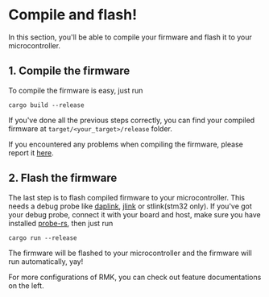 # Compile and flash!

In this section, you'll be able to compile your firmware and flash it to your microcontroller.

## 1. Compile the firmware

To compile the firmware is easy, just run

```shell
cargo build --release
```

If you've done all the previous steps correctly, you can find your compiled firmware at `target/<your_target>/release` folder.

If you encountered any problems when compiling the firmware, please report it [here](https://github.com/HaoboGu/rmk/issues).

## 2. Flash the firmware

The last step is to flash compiled firmware to your microcontroller. This needs a debug probe like [daplink](https://daplink.io/), [jlink](https://www.segger.com/products/debug-probes/j-link/) or stlink(stm32 only). If you've got your debug probe, connect it with your board and host, make sure you have installed [probe-rs](https://probe.rs/), then just run

```shell
cargo run --release
```

The firmware will be flashed to your microcontroller and the firmware will run automatically, yay!

For more configurations of RMK, you can check out feature documentations on the left.